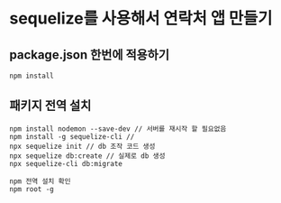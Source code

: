 # sequelize를 사용해서 연락처 앱 만들기
## package.json 한번에 적용하기

```
npm install
```
## 패키지 전역 설치
```
npm install nodemon --save-dev // 서버를 재시작 할 필요없음
npm install -g sequelize-cli // 
npx sequelize init // db 조작 코드 생성
npx sequelize db:create // 실제로 db 생성
npx sequelize-cli db:migrate
```
```
npm 전역 설치 확인
npm root -g
```
